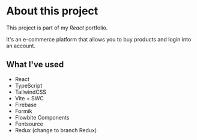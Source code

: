 # About this project

This project is part of my _React_ portfolio.

It's an e-commerce platform that allows you to buy products and login into an account.

## What I've used

- React
- TypeScript
- TailwindCSS
- Vite + SWC
- Firebase
- Formik
- Flowbite Components
- Fontsource
- Redux (change to branch Redux)
